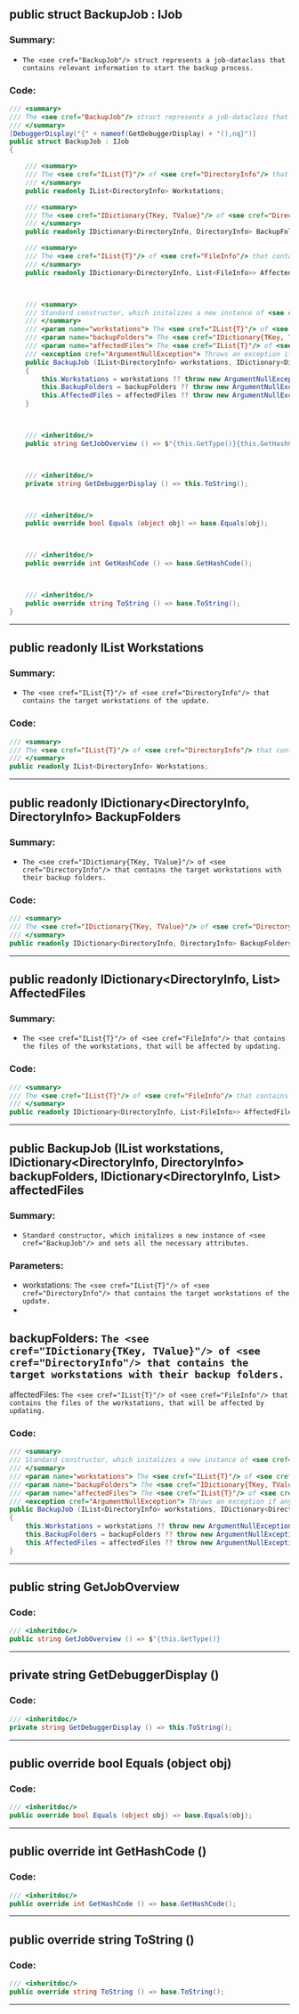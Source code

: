 ## public struct BackupJob : IJob

### Summary:

- ```The <see cref="BackupJob"/> struct represents a job-dataclass that contains relevant information to start the backup process.```

### Code:

```cs
/// <summary>
/// The <see cref="BackupJob"/> struct represents a job-dataclass that contains relevant information to start the backup process.
/// </summary>
[DebuggerDisplay("{" + nameof(GetDebuggerDisplay) + "(),nq}")]
public struct BackupJob : IJob
{

	/// <summary>
	/// The <see cref="IList{T}"/> of <see cref="DirectoryInfo"/> that contains the target workstations of the update.
	/// </summary>
	public readonly IList<DirectoryInfo> Workstations;

	/// <summary>
	/// The <see cref="IDictionary{TKey, TValue}"/> of <see cref="DirectoryInfo"/> that contains the target workstations with their backup folders.
	/// </summary>
	public readonly IDictionary<DirectoryInfo, DirectoryInfo> BackupFolders;

	/// <summary>
	/// The <see cref="IList{T}"/> of <see cref="FileInfo"/> that contains the files of the workstations, that will be affected by updating.
	/// </summary>
	public readonly IDictionary<DirectoryInfo, List<FileInfo>> AffectedFiles;



	/// <summary>
	/// Standard constructor, which initalizes a new instance of <see cref="BackupJob"/> and sets all the necessary attributes.
	/// </summary>
	/// <param name="workstations"> The <see cref="IList{T}"/> of <see cref="DirectoryInfo"/> that contains the target workstations of the update. </param>
	/// <param name="backupFolders"> The <see cref="IDictionary{TKey, TValue}"/> of <see cref="DirectoryInfo"/> that contains the target workstations with their backup folders. </param>
	/// <param name="affectedFiles"> The <see cref="IList{T}"/> of <see cref="FileInfo"/> that contains the files of the workstations, that will be affected by updating. </param>
	/// <exception cref="ArgumentNullException"> Throws an exception if any of the parameters was null. </exception>
	public BackupJob (IList<DirectoryInfo> workstations, IDictionary<DirectoryInfo, DirectoryInfo> backupFolders, IDictionary<DirectoryInfo, List<FileInfo>> affectedFiles)
	{
		this.Workstations = workstations ?? throw new ArgumentNullException(nameof(workstations));
		this.BackupFolders = backupFolders ?? throw new ArgumentNullException(nameof(backupFolders));
		this.AffectedFiles = affectedFiles ?? throw new ArgumentNullException(nameof(affectedFiles));
	}



	/// <inheritdoc/>
	public string GetJobOverview () => $"{this.GetType()}{this.GetHashCode()} [workstations=\"{this.Workstations}\", backups=\"{this.BackupFolders}\"]";



	/// <inheritdoc/>
	private string GetDebuggerDisplay () => this.ToString();



	/// <inheritdoc/>
	public override bool Equals (object obj) => base.Equals(obj);



	/// <inheritdoc/>
	public override int GetHashCode () => base.GetHashCode();



	/// <inheritdoc/>
	public override string ToString () => base.ToString();
}
```

---

## public readonly IList<DirectoryInfo> Workstations

### Summary:

- ```The <see cref="IList{T}"/> of <see cref="DirectoryInfo"/> that contains the target workstations of the update.```

### Code:

```cs
/// <summary>
/// The <see cref="IList{T}"/> of <see cref="DirectoryInfo"/> that contains the target workstations of the update.
/// </summary>
public readonly IList<DirectoryInfo> Workstations;
```

---

## public readonly IDictionary<DirectoryInfo, DirectoryInfo> BackupFolders

### Summary:

- ```The <see cref="IDictionary{TKey, TValue}"/> of <see cref="DirectoryInfo"/> that contains the target workstations with their backup folders.```

### Code:

```cs
/// <summary>
/// The <see cref="IDictionary{TKey, TValue}"/> of <see cref="DirectoryInfo"/> that contains the target workstations with their backup folders.
/// </summary>
public readonly IDictionary<DirectoryInfo, DirectoryInfo> BackupFolders;
```

---

## public readonly IDictionary<DirectoryInfo, List<FileInfo>> AffectedFiles

### Summary:

- ```The <see cref="IList{T}"/> of <see cref="FileInfo"/> that contains the files of the workstations, that will be affected by updating.```

### Code:

```cs
/// <summary>
/// The <see cref="IList{T}"/> of <see cref="FileInfo"/> that contains the files of the workstations, that will be affected by updating.
/// </summary>
public readonly IDictionary<DirectoryInfo, List<FileInfo>> AffectedFiles;
```

---

## public BackupJob (IList<DirectoryInfo> workstations, IDictionary<DirectoryInfo, DirectoryInfo> backupFolders, IDictionary<DirectoryInfo, List<FileInfo>> affectedFiles

### Summary:

- ```Standard constructor, which initalizes a new instance of <see cref="BackupJob"/> and sets all the necessary attributes.```

### Parameters:

- workstations: ```The <see cref="IList{T}"/> of <see cref="DirectoryInfo"/> that contains the target workstations of the update.```
-
backupFolders: ```The <see cref="IDictionary{TKey, TValue}"/> of <see cref="DirectoryInfo"/> that contains the target workstations with their backup folders.```
-
affectedFiles: ```The <see cref="IList{T}"/> of <see cref="FileInfo"/> that contains the files of the workstations, that will be affected by updating.```

### Code:

```cs
/// <summary>
/// Standard constructor, which initalizes a new instance of <see cref="BackupJob"/> and sets all the necessary attributes.
/// </summary>
/// <param name="workstations"> The <see cref="IList{T}"/> of <see cref="DirectoryInfo"/> that contains the target workstations of the update. </param>
/// <param name="backupFolders"> The <see cref="IDictionary{TKey, TValue}"/> of <see cref="DirectoryInfo"/> that contains the target workstations with their backup folders. </param>
/// <param name="affectedFiles"> The <see cref="IList{T}"/> of <see cref="FileInfo"/> that contains the files of the workstations, that will be affected by updating. </param>
/// <exception cref="ArgumentNullException"> Throws an exception if any of the parameters was null. </exception>
public BackupJob (IList<DirectoryInfo> workstations, IDictionary<DirectoryInfo, DirectoryInfo> backupFolders, IDictionary<DirectoryInfo, List<FileInfo>> affectedFiles)
{
	this.Workstations = workstations ?? throw new ArgumentNullException(nameof(workstations));
	this.BackupFolders = backupFolders ?? throw new ArgumentNullException(nameof(backupFolders));
	this.AffectedFiles = affectedFiles ?? throw new ArgumentNullException(nameof(affectedFiles));
}
```

---

## public string GetJobOverview

### Code:

```cs
/// <inheritdoc/>
public string GetJobOverview () => $"{this.GetType()}
```

---

## private string GetDebuggerDisplay ()

### Code:

```cs
/// <inheritdoc/>
private string GetDebuggerDisplay () => this.ToString();
```

---

## public override bool Equals (object obj)

### Code:

```cs
/// <inheritdoc/>
public override bool Equals (object obj) => base.Equals(obj);
```

---

## public override int GetHashCode ()

### Code:

```cs
/// <inheritdoc/>
public override int GetHashCode () => base.GetHashCode();
```

---

## public override string ToString ()

### Code:

```cs
/// <inheritdoc/>
public override string ToString () => base.ToString();
```

---
